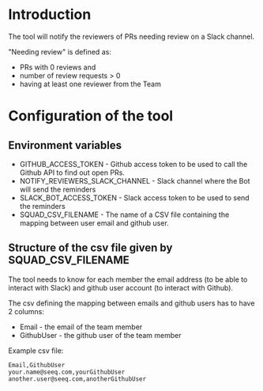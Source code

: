 # Introduction
The tool will notify the reviewers of PRs needing review on a Slack channel.

"Needing review" is defined as:
* PRs with 0 reviews and
* number of review requests > 0
* having at least one reviewer from the Team

# Configuration of the tool
## Environment variables
* GITHUB_ACCESS_TOKEN - Github access token to be used to call the Github API to find out open PRs.
* NOTIFY_REVIEWERS_SLACK_CHANNEL - Slack channel where the Bot will send the reminders
* SLACK_BOT_ACCESS_TOKEN - Slack access token to be used to send the reminders
* SQUAD_CSV_FILENAME - The name of a CSV file containing the mapping between user email and github user.

## Structure of the csv file given by SQUAD_CSV_FILENAME
The tool needs to know for each member the email address (to be able to interact with Slack) and github user account 
(to interact with Github).

The csv defining the mapping between emails and github users has to have 2 columns:
- Email - the email of the team member 
- GithubUser - the github user of the team member

Example csv file:
```
Email,GithubUser
your.name@seeq.com,yourGithubUser
another.user@seeq.com,anotherGithubUser
```
